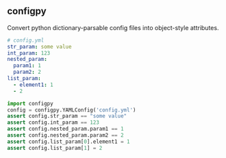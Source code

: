 ## configpy

Convert python dictionary-parsable config files into object-style attributes.

```yaml
# config.yml
str_param: some value
int_param: 123
nested_param:
  param1: 1
  param2: 2
list_param:
  - element1: 1
  - 2
```

```python
import configpy
config = configpy.YAMLConfig('config.yml')
assert config.str_param == "some value"
assert config.int_param == 123
assert config.nested_param.param1 == 1
assert config.nested_param.param2 == 2
assert config.list_param[0].element1 = 1
assert config.list_param[1] = 2
```